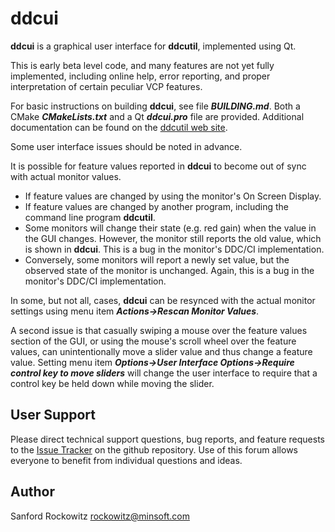 **ddcui**
=======

**ddcui** is a graphical user interface for **ddcutil**, implemented using Qt.

This is early beta level code, and many features are not yet fully implemented, including online help, error reporting, and proper interpretation of certain peculiar VCP features. 

For basic instructions on building **ddcui**, see file ***BUILDING.md***. Both a CMake ***CMakeLists.txt***
and a Qt ***ddcui.pro*** file are provided.
Additional documentation can be found on the [ddcutil web site](https://www.ddcutil.com).

Some user interface issues should be noted in advance.

It is possible for feature values reported in **ddcui** to become out of sync with actual monitor 
values.
- If feature values are changed by using the monitor's On Screen Display. 
- If feature values are changed by another program, including the command line program **ddcutil**. 
- Some monitors will change their state (e.g. red gain) when the value in the GUI changes.
However, the monitor still reports the old value, which is shown in **ddcui**.  This is a bug 
in the monitor's DDC/CI implementation.
- Conversely, some monitors will report a newly set value, but the observed state of the monitor
is unchanged. Again, this is a bug in the monitor's DDC/CI implementation.

In some, but not all, cases, **ddcui** can be resynced with the actual monitor settings using menu item
***Actions->Rescan Monitor Values***. 

A second issue is that casually swiping a mouse over the feature values section of the GUI, or using the mouse's scroll wheel over the feature values, can unintentionally move a slider value
and thus change a feature value.  Setting menu item ***Options->User Interface Options->Require control key to move sliders*** will change the user
interface to require that a control key be held down while moving the slider. 

## User Support

Please direct technical support questions, bug reports, and feature requests to the
[Issue Tracker](https://github.com/rockowitz/ddcui/issues) on the github repository.
Use of this forum allows everyone to benefit from individual questions and ideas.


## Author

Sanford Rockowitz  <rockowitz@minsoft.com>
